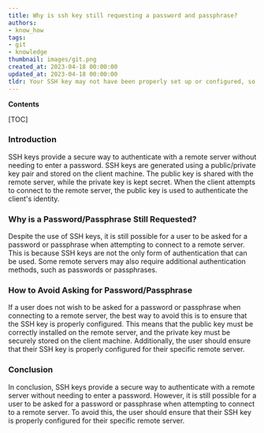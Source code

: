 ```yaml
---
title: Why is ssh key still requesting a password and passphrase?
authors:
- know_how
tags:
- git
- knowledge
thumbnail: images/git.png
created_at: 2023-04-18 00:00:00
updated_at: 2023-04-18 00:00:00
tldr: Your SSH key may not have been properly set up or configured, so it is not being recognized by Git.
---
```


**Contents**

[TOC]

### Introduction
SSH keys provide a secure way to authenticate with a remote server without needing to enter a password. SSH keys are generated using a public/private key pair and stored on the client machine. The public key is shared with the remote server, while the private key is kept secret. When the client attempts to connect to the remote server, the public key is used to authenticate the client's identity.

### Why is a Password/Passphrase Still Requested?
Despite the use of SSH keys, it is still possible for a user to be asked for a password or passphrase when attempting to connect to a remote server. This is because SSH keys are not the only form of authentication that can be used. Some remote servers may also require additional authentication methods, such as passwords or passphrases. 

### How to Avoid Asking for Password/Passphrase
If a user does not wish to be asked for a password or passphrase when connecting to a remote server, the best way to avoid this is to ensure that the SSH key is properly configured. This means that the public key must be correctly installed on the remote server, and the private key must be securely stored on the client machine. Additionally, the user should ensure that their SSH key is properly configured for their specific remote server. 

### Conclusion
In conclusion, SSH keys provide a secure way to authenticate with a remote server without needing to enter a password. However, it is still possible for a user to be asked for a password or passphrase when attempting to connect to a remote server. To avoid this, the user should ensure that their SSH key is properly configured for their specific remote server.
